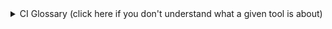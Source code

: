 <!---
This markdown is used to generate an annotation at the top of every build, displaying a glossary of all the terms found in a given build.
-->

<details>
  <summary>CI Glossary (click here if you don't understand what a given tool is about)</summary>
  <ul>
    <li><strong>ASDF</strong> is a CLI tool that can manage multiple language runtime versions on a per-project basis</li>
    <li><strong>Bazel</strong> is a build and test tool similar to Make, Maven, and Gradle that supports a wide range of programming languages and platforms, and is designed for scalability and performance.</li>
    <li><strong>Buildkite</strong> is a platform for running fast, secure, and scalable continuous integration pipelines on your own infrastructure.</li>
    <li><strong>Cargo</strong> is the default package manager for the Rust programming language, enabling you to download and compile Rust packages and manage dependencies.</li>
    <li><strong>GraphQL</strong> GraphQL is a data query and manipulation language for APIs, and a runtime for executing those queries with your existing data.</li>
    <li><strong>Jest</strong> is a JavaScript testing framework developed by Facebook, which provides complete and easy-to-set-up testing functionality.</li>
    <li><strong>Mocha</strong> is a feature-rich JavaScript test framework running on Node.js and in the browser, making asynchronous testing simple and fun.</li>
    <li><strong>Percy</strong> is a visual testing and review platform that enables teams to catch visual changes across web apps, static sites, component libraries, and more.</li>
    <li><strong>Puppeteer</strong> is a Node library which provides a high-level API to control Chrome or Chromium over the DevTools Protocol, enabling tasks such as generating screenshots and PDFs of pages.</li>
    <li><strong>ESBuild</strong> is an extremely fast JavaScript bundler and minifier, primarily designed for speed and performance.</li>
    <li><strong>ESLint</strong> is a tool for identifying and reporting on patterns found in ECMAScript/JavaScript code, with the goal of making code more consistent and avoiding bugs.</li>
    <li><strong>golangci-lint</strong> is a fast Go linters runner, providing checks for errors, bugs, performance issues, and style inconsistencies in your Go code.</li>
    <li><strong>nogo</strong> is a tool within the Bazel ecosystem that serves as a linter and static analyzer for Go code, checking for programming errors, bugs, stylistic errors, and suspicious constructs.</li>
    <li><strong>pnpm</strong> is a fast, disk space efficient package manager for JavaScript and Node.js that works in a similar manner to npm and Yarn, but uses a different approach to storing and linking packages.</li>
    <li><strong>Webpack</strong> is a static module bundler for modern JavaScript applications, transforming a multitude of file types into a single output file.</li>
  </ul>
</details>
